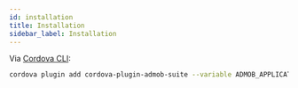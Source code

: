 ```yaml
---
id: installation
title: Installation
sidebar_label: Installation
---
```


Via [Cordova CLI](https://www.npmjs.com/package/cordova):

```sh
cordova plugin add cordova-plugin-admob-suite --variable ADMOB_APPLICATOIN_ID=ca-app-pub-xxx~xxx
```
